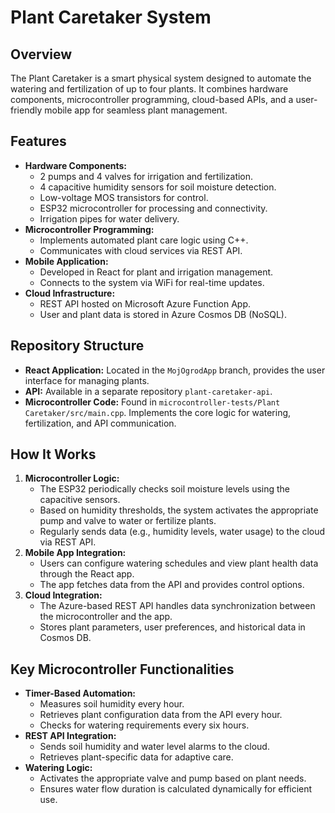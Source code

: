 # Plant Caretaker System

## Overview

The Plant Caretaker is a smart physical system designed to automate the watering and fertilization of up to four plants. It combines hardware components, microcontroller programming, cloud-based APIs, and a user-friendly mobile app for seamless plant management.

## Features

- **Hardware Components:**
  - 2 pumps and 4 valves for irrigation and fertilization.
  - 4 capacitive humidity sensors for soil moisture detection.
  - Low-voltage MOS transistors for control.
  - ESP32 microcontroller for processing and connectivity.
  - Irrigation pipes for water delivery.
- **Microcontroller Programming:**
  - Implements automated plant care logic using C++.
  - Communicates with cloud services via REST API.
- **Mobile Application:**
  - Developed in React for plant and irrigation management.
  - Connects to the system via WiFi for real-time updates.
- **Cloud Infrastructure:**
  - REST API hosted on Microsoft Azure Function App.
  - User and plant data is stored in Azure Cosmos DB (NoSQL).

## Repository Structure

- **React Application:** Located in the `MojOgrodApp` branch, provides the user interface for managing plants.
- **API:** Available in a separate repository `plant-caretaker-api`.
- **Microcontroller Code:** Found in `microcontroller-tests/Plant Caretaker/src/main.cpp`. Implements the core logic for watering, fertilization, and API communication.

## How It Works

1. **Microcontroller Logic:**
   - The ESP32 periodically checks soil moisture levels using the capacitive sensors.
   - Based on humidity thresholds, the system activates the appropriate pump and valve to water or fertilize plants.
   - Regularly sends data (e.g., humidity levels, water usage) to the cloud via REST API.
2. **Mobile App Integration:**
   - Users can configure watering schedules and view plant health data through the React app.
   - The app fetches data from the API and provides control options.
3. **Cloud Integration:**
   - The Azure-based REST API handles data synchronization between the microcontroller and the app.
   - Stores plant parameters, user preferences, and historical data in Cosmos DB.

## Key Microcontroller Functionalities

- **Timer-Based Automation:**
  - Measures soil humidity every hour.
  - Retrieves plant configuration data from the API every hour.
  - Checks for watering requirements every six hours.
- **REST API Integration:**
  - Sends soil humidity and water level alarms to the cloud.
  - Retrieves plant-specific data for adaptive care.
- **Watering Logic:**
  - Activates the appropriate valve and pump based on plant needs.
  - Ensures water flow duration is calculated dynamically for efficient use.

